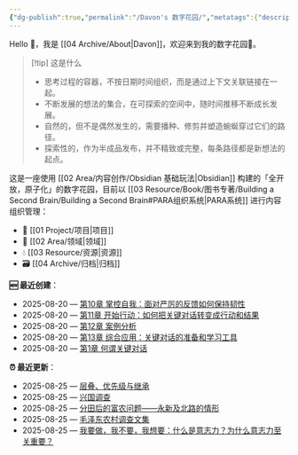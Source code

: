 ```yaml
---
{"dg-publish":true,"permalink":"/Davon's 数字花园/","metatags":{"description":"这里是 🏡Davon 的数字花园，是个人不断发展的想法的集合，作为半成品的思考，在可探索的空间中，随时间推移不断播种、修剪、塑造","og:site_name":"DavonOs","og:title":"Davon 的数字花园","og:type":"article","og:url":"https://zuji.eu.org","og:image":"https://wp.technologyreview.com/wp-content/uploads/2020/08/digital-garden_web.jpg","og:image:width":"400","og:image:alt":"articlecover","og:locale":"zh_cn"},"tags":["gardenEntry"],"created":"2023-06-03 20:26","updated":"2025-08-12 09:12"}
---
```


Hello 👋，我是 [[04 Archive/About\|Davon]]，欢迎来到我的数字花园🌱。

>[!tip] 这是什么
>- 思考过程的容器，不按日期时间组织，而是通过上下文关联链接在一起。
>- 不断发展的想法的集合，在可探索的空间中，随时间推移不断成长发展。
>- 自然的，但不是偶然发生的，需要播种、修剪并塑造蜿蜒穿过它们的路径。
>- 探索性的，作为半成品发布，并不精致或完整，每条路径都是新想法的起点。

这是一座使用 [[02 Area/内容创作/Obsidian 基础玩法\|Obsidian]] 构建的「全开放，原子化」的数字花园，目前以 [[03 Resource/Book/图书专著/Building a Second Brain/Building a Second Brain#PARA组织系统\|PARA系统]] 进行内容组织管理：
- 🎯 [[01 Project/项目\|项目]]
- 🔖 [[02 Area/领域\|领域]]
- 💧 [[03 Resource/资源\|资源]]
- 🗃️ [[04 Archive/归档\|归档]]

**🆕 最近创建**：
<div><ul class="dataview list-view-ul"><li><span>2025-08-20 — <a data-tooltip-position="top" aria-label="03 Resource/Book/图书专著/关键对话：如何高效能沟通/第10章 掌控自我：面对严厉的反馈如何保持韧性.md" data-href="03 Resource/Book/图书专著/关键对话：如何高效能沟通/第10章 掌控自我：面对严厉的反馈如何保持韧性.md" href="03 Resource/Book/图书专著/关键对话：如何高效能沟通/第10章 掌控自我：面对严厉的反馈如何保持韧性.md" class="internal-link" target="_blank" rel="noopener nofollow">第10章 掌控自我：面对严厉的反馈如何保持韧性</a></span></li><li><span>2025-08-20 — <a data-tooltip-position="top" aria-label="03 Resource/Book/图书专著/关键对话：如何高效能沟通/第11章 开始行动：如何把关键对话转变成行动和结果.md" data-href="03 Resource/Book/图书专著/关键对话：如何高效能沟通/第11章 开始行动：如何把关键对话转变成行动和结果.md" href="03 Resource/Book/图书专著/关键对话：如何高效能沟通/第11章 开始行动：如何把关键对话转变成行动和结果.md" class="internal-link" target="_blank" rel="noopener nofollow">第11章 开始行动：如何把关键对话转变成行动和结果</a></span></li><li><span>2025-08-20 — <a data-tooltip-position="top" aria-label="03 Resource/Book/图书专著/关键对话：如何高效能沟通/第12章 案例分析.md" data-href="03 Resource/Book/图书专著/关键对话：如何高效能沟通/第12章 案例分析.md" href="03 Resource/Book/图书专著/关键对话：如何高效能沟通/第12章 案例分析.md" class="internal-link" target="_blank" rel="noopener nofollow">第12章 案例分析</a></span></li><li><span>2025-08-20 — <a data-tooltip-position="top" aria-label="03 Resource/Book/图书专著/关键对话：如何高效能沟通/第13章 综合应用：关键对话的准备和学习工具.md" data-href="03 Resource/Book/图书专著/关键对话：如何高效能沟通/第13章 综合应用：关键对话的准备和学习工具.md" href="03 Resource/Book/图书专著/关键对话：如何高效能沟通/第13章 综合应用：关键对话的准备和学习工具.md" class="internal-link" target="_blank" rel="noopener nofollow">第13章 综合应用：关键对话的准备和学习工具</a></span></li><li><span>2025-08-20 — <a data-tooltip-position="top" aria-label="03 Resource/Book/图书专著/关键对话：如何高效能沟通/第1章 何谓关键对话.md" data-href="03 Resource/Book/图书专著/关键对话：如何高效能沟通/第1章 何谓关键对话.md" href="03 Resource/Book/图书专著/关键对话：如何高效能沟通/第1章 何谓关键对话.md" class="internal-link" target="_blank" rel="noopener nofollow">第1章 何谓关键对话</a></span></li></ul></div>

**⏰ 最近更新**：
<div><ul class="dataview list-view-ul"><li><span>2025-08-25 — <a data-tooltip-position="top" aria-label="03 Resource/Book/图书专著/CSS in Depth 2nd/01 层叠、优先级与继承.md" data-href="03 Resource/Book/图书专著/CSS in Depth 2nd/01 层叠、优先级与继承.md" href="03 Resource/Book/图书专著/CSS in Depth 2nd/01 层叠、优先级与继承.md" class="internal-link" target="_blank" rel="noopener nofollow">层叠、优先级与继承</a></span></li><li><span>2025-08-25 — <a data-tooltip-position="top" aria-label="03 Resource/Book/图书专著/毛泽东农村调查文集/兴国调查.md" data-href="03 Resource/Book/图书专著/毛泽东农村调查文集/兴国调查.md" href="03 Resource/Book/图书专著/毛泽东农村调查文集/兴国调查.md" class="internal-link" target="_blank" rel="noopener nofollow">兴国调查</a></span></li><li><span>2025-08-25 — <a data-tooltip-position="top" aria-label="03 Resource/Book/图书专著/毛泽东农村调查文集/分田后的富农问题——永新及北路的情形.md" data-href="03 Resource/Book/图书专著/毛泽东农村调查文集/分田后的富农问题——永新及北路的情形.md" href="03 Resource/Book/图书专著/毛泽东农村调查文集/分田后的富农问题——永新及北路的情形.md" class="internal-link" target="_blank" rel="noopener nofollow">分田后的富农问题——永新及北路的情形</a></span></li><li><span>2025-08-25 — <a data-tooltip-position="top" aria-label="03 Resource/Book/图书专著/毛泽东农村调查文集/毛泽东农村调查文集.md" data-href="03 Resource/Book/图书专著/毛泽东农村调查文集/毛泽东农村调查文集.md" href="03 Resource/Book/图书专著/毛泽东农村调查文集/毛泽东农村调查文集.md" class="internal-link" target="_blank" rel="noopener nofollow">毛泽东农村调查文集</a></span></li><li><span>2025-08-25 — <a data-tooltip-position="top" aria-label="03 Resource/Book/图书专著/自控力/01 我要做，我不要，我想要：什么是意志力？为什么意志力至关重要？.md" data-href="03 Resource/Book/图书专著/自控力/01 我要做，我不要，我想要：什么是意志力？为什么意志力至关重要？.md" href="03 Resource/Book/图书专著/自控力/01 我要做，我不要，我想要：什么是意志力？为什么意志力至关重要？.md" class="internal-link" target="_blank" rel="noopener nofollow">我要做，我不要，我想要：什么是意志力？为什么意志力至关重要？</a></span></li></ul></div>